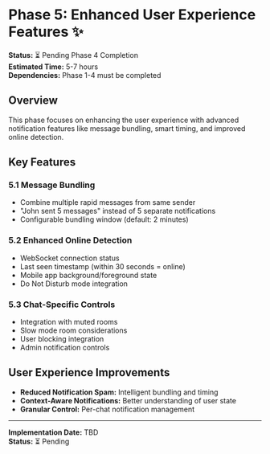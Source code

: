 # Phase 5: Enhanced User Experience Features ✨

**Status:** ⏳ Pending Phase 4 Completion  
**Estimated Time:** 5-7 hours  
**Dependencies:** Phase 1-4 must be completed

## Overview

This phase focuses on enhancing the user experience with advanced notification features like message bundling, smart timing, and improved online detection.

## Key Features

### 5.1 Message Bundling
- Combine multiple rapid messages from same sender
- "John sent 5 messages" instead of 5 separate notifications
- Configurable bundling window (default: 2 minutes)

### 5.2 Enhanced Online Detection
- WebSocket connection status
- Last seen timestamp (within 30 seconds = online)
- Mobile app background/foreground state
- Do Not Disturb mode integration

### 5.3 Chat-Specific Controls
- Integration with muted rooms
- Slow mode room considerations
- User blocking integration
- Admin notification controls

## User Experience Improvements

- **Reduced Notification Spam:** Intelligent bundling and timing
- **Context-Aware Notifications:** Better understanding of user state
- **Granular Control:** Per-chat notification management

---

**Implementation Date:** TBD  
**Status:** ⏳ Pending
